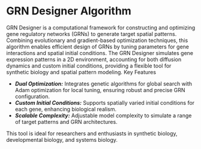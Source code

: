 # GRN Designer Algorithm

GRN Designer is a computational framework for constructing and optimizing gene regulatory networks (GRNs) to generate target spatial patterns. Combining evolutionary and gradient-based optimization techniques, this algorithm enables efficient design of GRNs by tuning parameters for gene interactions and spatial initial conditions. The GRN Designer simulates gene expression patterns in a 2D environment, accounting for both diffusion dynamics and custom initial conditions, providing a flexible tool for synthetic biology and spatial pattern modeling.
Key Features

- ***Dual Optimization:*** Integrates genetic algorithms for global search with Adam optimization for local tuning, ensuring robust and precise GRN configuration.
- ***Custom Initial Conditions:*** Supports spatially varied initial conditions for each gene, enhancing biological realism.
- ***Scalable Complexity:*** Adjustable model complexity to simulate a range of target patterns and GRN architectures.

This tool is ideal for researchers and enthusiasts in synthetic biology, developmental biology, and systems biology.

